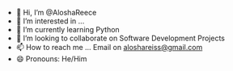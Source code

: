 - 👋 Hi, I’m @AloshaReece
- 👀 I’m interested in ...
- 🌱 I’m currently learning Python 
- 💞️ I’m looking to collaborate on Software Development Projects
- 📫 How to reach me ... Email on aloshareiss@gmail.com
- 😄 Pronouns: He/Him

<!---
AloshaReece/AloshaReece is a ✨ special ✨ repository because its `README.md` (this file) appears on your GitHub profile.
You can click the Preview link to take a look at your changes.
--->
